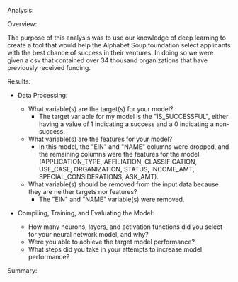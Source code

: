 Analysis:

Overview:

The purpose of this analysis was to use our knowledge of deep learning to create a tool that would help the Alphabet Soup foundation select applicants with the best chance of success in their ventures. In doing so we were given a csv that contained over 34 thousand organizations that have previously received funding.

Results:

- Data Processing:
  - What variable(s) are the target(s) for your model?
    -  The target variable for my model is the "IS_SUCCESSFUL", either having a value of 1 indicating a success and a 0 indicating a non-success.
  - What variable(s) are the features for your model?
    - In this model, the "EIN" and "NAME" columns were dropped, and the remaining columns were the features for the model (APPLICATION_TYPE, AFFILIATION, CLASSIFICATION, USE_CASE, ORGANIZATION, STATUS, INCOME_AMT, SPECIAL_CONSIDERATIONS, ASK_AMT). 
  - What variable(s) should be removed from the input data because they are neither targets nor features?
    - The "EIN" and "NAME" variable(s) were removed. 


- Compiling, Training, and Evaluating the Model:
  - How many neurons, layers, and activation functions did you select for your neural network model, and why?
  - Were you able to achieve the target model performance?
  - What steps did you take in your attempts to increase model performance?


Summary:

